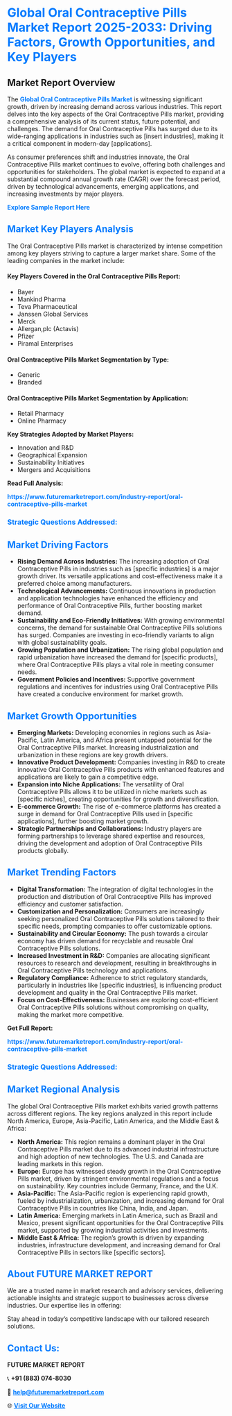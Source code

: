 <h1 style="color: #007BFF;">Global Oral Contraceptive Pills Market Report 2025-2033: Driving Factors, Growth Opportunities, and Key Players</h1>

<section id="overview">
<h2>Market Report Overview</h2>
<p>The <a href="https://www.futuremarketreport.com/industry-report/oral-contraceptive-pills-market" style="color: #007BFF; text-decoration: none;"><strong>Global Oral Contraceptive Pills Market</strong></a> is witnessing significant growth, driven by increasing demand across various industries. This report delves into the key aspects of the Oral Contraceptive Pills market, providing a comprehensive analysis of its current status, future potential, and challenges. The demand for Oral Contraceptive Pills has surged due to its wide-ranging applications in industries such as [insert industries], making it a critical component in modern-day [applications].</p>
<p>As consumer preferences shift and industries innovate, the Oral Contraceptive Pills market continues to evolve, offering both challenges and opportunities for stakeholders. The global market is expected to expand at a substantial compound annual growth rate (CAGR) over the forecast period, driven by technological advancements, emerging applications, and increasing investments by major players.</p>
</section>

<section id="overview">
<p><a href="https://www.futuremarketreport.com/request-sample/reportId=77128" style="color: #007BFF; text-decoration: none;"><strong>Explore Sample Report Here</strong></a></p>
</section>

<section id="key-players">
<h2 style="color: #007BFF;">Market Key Players Analysis</h2>
<p>The Oral Contraceptive Pills market is characterized by intense competition among key players striving to capture a larger market share. Some of the leading companies in the market include:</p>
<h4>Key Players Covered in the Oral Contraceptive Pills Report:</h4>
<ul><li>Bayer</li><li>Mankind Pharma</li><li>Teva Pharmaceutical</li><li>Janssen Global Services</li><li>Merck</li><li>Allergan,plc (Actavis)</li><li>Pfizer</li><li>Piramal Enterprises</li></ul>
<h4>Oral Contraceptive Pills Market Segmentation by Type:</h4>
<ul><li>Generic</li><li>Branded</li></ul>

<h4>Oral Contraceptive Pills Market Segmentation by Application:</h4>
<ul><li>Retail Pharmacy</li><li>Online Pharmacy</li></ul>
<p><strong>Key Strategies Adopted by Market Players:</strong></p>
<ul>
<li>Innovation and R&D</li>
<li>Geographical Expansion</li>
<li>Sustainability Initiatives</li>
<li>Mergers and Acquisitions</li>
</ul>
</section>

<section>
<p><strong>Read Full Analysis: </strong></p><a href="https://www.futuremarketreport.com/industry-report/oral-contraceptive-pills-market" style="color: #007BFF; text-decoration: none;"><strong>https://www.futuremarketreport.com/industry-report/oral-contraceptive-pills-market</strong></a>
<h3 style="color: #007BFF;">Strategic Questions Addressed:</h3>
</section>

<section id="driving-factors">
<h2 style="color: #007BFF;">Market Driving Factors</h2>
<ul>
<li><strong>Rising Demand Across Industries:</strong> The increasing adoption of Oral Contraceptive Pills in industries such as [specific industries] is a major growth driver. Its versatile applications and cost-effectiveness make it a preferred choice among manufacturers.</li>
<li><strong>Technological Advancements:</strong> Continuous innovations in production and application technologies have enhanced the efficiency and performance of Oral Contraceptive Pills, further boosting market demand.</li>
<li><strong>Sustainability and Eco-Friendly Initiatives:</strong> With growing environmental concerns, the demand for sustainable Oral Contraceptive Pills solutions has surged. Companies are investing in eco-friendly variants to align with global sustainability goals.</li>
<li><strong>Growing Population and Urbanization:</strong> The rising global population and rapid urbanization have increased the demand for [specific products], where Oral Contraceptive Pills plays a vital role in meeting consumer needs.</li>
<li><strong>Government Policies and Incentives:</strong> Supportive government regulations and incentives for industries using Oral Contraceptive Pills have created a conducive environment for market growth.</li>
</ul>
</section>

<section id="growth-opportunities">
<h2 style="color: #007BFF;">Market Growth Opportunities</h2>
<ul>
<li><strong>Emerging Markets:</strong> Developing economies in regions such as Asia-Pacific, Latin America, and Africa present untapped potential for the Oral Contraceptive Pills market. Increasing industrialization and urbanization in these regions are key growth drivers.</li>
<li><strong>Innovative Product Development:</strong> Companies investing in R&D to create innovative Oral Contraceptive Pills products with enhanced features and applications are likely to gain a competitive edge.</li>
<li><strong>Expansion into Niche Applications:</strong> The versatility of Oral Contraceptive Pills allows it to be utilized in niche markets such as [specific niches], creating opportunities for growth and diversification.</li>
<li><strong>E-commerce Growth:</strong> The rise of e-commerce platforms has created a surge in demand for Oral Contraceptive Pills used in [specific applications], further boosting market growth.</li>
<li><strong>Strategic Partnerships and Collaborations:</strong> Industry players are forming partnerships to leverage shared expertise and resources, driving the development and adoption of Oral Contraceptive Pills products globally.</li>
</ul>
</section>

<section id="trending-factors">
<h2 style="color: #007BFF;">Market Trending Factors</h2>
<ul>
<li><strong>Digital Transformation:</strong> The integration of digital technologies in the production and distribution of Oral Contraceptive Pills has improved efficiency and customer satisfaction.</li>
<li><strong>Customization and Personalization:</strong> Consumers are increasingly seeking personalized Oral Contraceptive Pills solutions tailored to their specific needs, prompting companies to offer customizable options.</li>
<li><strong>Sustainability and Circular Economy:</strong> The push towards a circular economy has driven demand for recyclable and reusable Oral Contraceptive Pills solutions.</li>
<li><strong>Increased Investment in R&D:</strong> Companies are allocating significant resources to research and development, resulting in breakthroughs in Oral Contraceptive Pills technology and applications.</li>
<li><strong>Regulatory Compliance:</strong> Adherence to strict regulatory standards, particularly in industries like [specific industries], is influencing product development and quality in the Oral Contraceptive Pills market.</li>
<li><strong>Focus on Cost-Effectiveness:</strong> Businesses are exploring cost-efficient Oral Contraceptive Pills solutions without compromising on quality, making the market more competitive.</li>
</ul>
</section>

<section>
<p><strong>Get Full Report: </strong></p><a href="https://www.futuremarketreport.com/industry-report/oral-contraceptive-pills-market" style="color: #007BFF; text-decoration: none;"><strong>https://www.futuremarketreport.com/industry-report/oral-contraceptive-pills-market</strong></a>
<h3 style="color: #007BFF;">Strategic Questions Addressed:</h3>
</section>


<section id="regional-analysis">
<h2 style="color: #007BFF;">Market Regional Analysis</h2>
<p>The global Oral Contraceptive Pills market exhibits varied growth patterns across different regions. The key regions analyzed in this report include North America, Europe, Asia-Pacific, Latin America, and the Middle East & Africa:</p>
<ul>
<li><strong>North America:</strong> This region remains a dominant player in the Oral Contraceptive Pills market due to its advanced industrial infrastructure and high adoption of new technologies. The U.S. and Canada are leading markets in this region.</li>
<li><strong>Europe:</strong> Europe has witnessed steady growth in the Oral Contraceptive Pills market, driven by stringent environmental regulations and a focus on sustainability. Key countries include Germany, France, and the U.K.</li>
<li><strong>Asia-Pacific:</strong> The Asia-Pacific region is experiencing rapid growth, fueled by industrialization, urbanization, and increasing demand for Oral Contraceptive Pills in countries like China, India, and Japan.</li>
<li><strong>Latin America:</strong> Emerging markets in Latin America, such as Brazil and Mexico, present significant opportunities for the Oral Contraceptive Pills market, supported by growing industrial activities and investments.</li>
<li><strong>Middle East & Africa:</strong> The region’s growth is driven by expanding industries, infrastructure development, and increasing demand for Oral Contraceptive Pills in sectors like [specific sectors].</li>
</ul>
</section>

<footer>
<h2 style="color: #007BFF;">About FUTURE MARKET REPORT</h2>
<p>We are a trusted name in market research and advisory services, delivering actionable insights and strategic support to businesses across diverse industries. Our expertise lies in offering:</p>

<p>Stay ahead in today’s competitive landscape with our tailored research solutions.</p>

<h2 style="color: #007BFF;">Contact Us:</h2>
<p><strong>FUTURE MARKET REPORT</strong></p>
<p>📞 <strong>+91 (883) 074-8030</strong></p>
<p>📧 <strong><a href="mailto:help@futuremarketreport.com" style="color: #007BFF;">help@futuremarketreport.com</a></strong></p>
<p>🌐 <strong><a href="https://www.futuremarketreport.com/" style="color: #007BFF;">Visit Our Website</a></strong></p>
</footer>